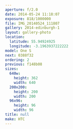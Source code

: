 ```yaml
---
aperture: f/2.0
date: 2014-05-24 11:18:07
exposure: 818/1000000
file: IMG_20140524_111807
gallery: 2014-edinburgh-1
layout: gallery-photo
location:
  latitude: 55.94924925
  longitude: -3.1963937222222
model: One S
next: 0388f32
ordering: 2
previous: f148b08
sizes:
  640w:
    height: 362
    width: 640
  200x200:
    height: 200
    width: 200
  96x96:
    height: 96
    width: 96
title: null
make: HTC
---
```

